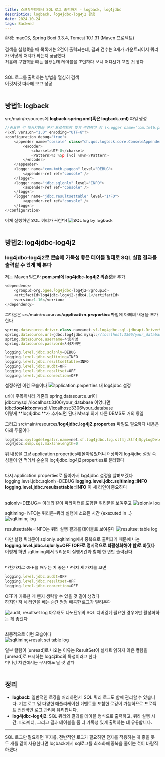 ```yaml
---
title: 스프링부트에서 SQL 로그 출력하기 - logback, log4jdbc
description: logback, log4jdbc-log4j2 활용
date: 2024-10-24
tags: Backend
---
```

환경: macOS, Spring Boot 3.3.4, Tomcat 10.1.31 (Maven 프로젝트)<br/><br/>
검색을 실행했을 때 목록에는 2건이 출력되는데, 결과 건수는 3개가 카운트되어서 쿼리가 어떻게 처리가 되는지 궁금했다<br/>
처음에 구현했을 때는 잘됐는데 테이블을 조인하다 보니 어디선가 꼬인 것 같다<br/><br/>
 
SQL 로그를 출력하는 방법을 열심히 검색<br/>
이것저것 따라해 보고 성공
<br/>
<br/>
## 방법1: logback

src/main/resources에 **logback-spring.xml(혹은 logback.xml)** 파일 생성

```js
//중요한 건 패키지명을 본인 프로젝트에 맞게 변경해야 함 (<logger name="com.tmtb.pageon" 이 부분)
<?xml version="1.0" encoding="UTF-8"?>
<configuration debug="true">
    <appender name="console" class="ch.qos.logback.core.ConsoleAppender">
        <encoder>
            <charset>UTF-8</charset>
            <Pattern>%d %5p [%c] %m%n</Pattern>
        </encoder>
    </appender>
    <logger name="com.tmtb.pageon" level="DEBUG">
        <appender-ref ref="console" />
    </logger>
    <logger name="jdbc.sqlonly" level="INFO">
        <appender-ref ref="console" />
    </logger>
    <logger name="jdbc.resultsettable" level="INFO">
        <appender-ref ref="console" />
    </logger>
</configuration>
```

이제 실행하면 SQL 쿼리가 찍힌다!
<img src="./assets/img_howToLogSql_logback.png" alt="SQL log by logback">
<br/>
<br/>
## 방법2: log4jdbc-log4j2
### log4jdbc-log4j2로 콘솔에 가독성 좋은 테이블 형태로 SQL 실행 결과를 출력할 수 있게 해 본다
 
저는 Maven 빌드라 **pom.xml에 log4jdbc-log4j2 의존성**을 추가

```js
<dependency>
    <groupId>org.bgee.log4jdbc-log4j2</groupId>
    <artifactId>log4jdbc-log4j2-jdbc4.1</artifactId>
    <version>1.16</version>
</dependency>
```

그다음은 src/main/resources/**application.properties** 파일에 아래의 내용을 추가한다

```js
spring.datasource.driver-class-name=net.sf.log4jdbc.sql.jdbcapi.DriverSpy
spring.datasource.url=jdbc:log4jdbc:mysql://localhost:3306/your_database
spring.datasource.username=사용자명
spring.datasource.password=사용자비번

logging.level.jdbc.sqlonly=DEBUG
logging.level.jdbc.sqltiming=INFO
logging.level.jdbc.resultsettable=INFO
logging.level.jdbc.audit=OFF
logging.level.jdbc.resultset=OFF
logging.level.jdbc.connection=OFF
```

설정하면 이런 모습이다
<img src="./assets/img_howToLogSql_props.png" alt="application.properties 내 log4jdbc 설정">

url에 주목하시라
기존의 spring,datasource.url이<br/>
jdbc:mysql://localhost:3306/your_database 이었다면<br/>
jdbc:**log4jdb:c**mysql://localhost:3306/your_database<br/>
이렇게 **log4jdbc:**가 추가되면 된다 Mysql 외에 다른 DBMS도 거의 동일
 
그리고 src/main/resources/**log4jdbc.log4j2.properties** 파일도 필요하다 내용은 아래 두줄이다

```js
log4jdbc.spylogdelegator.name=net.sf.log4jdbc.log.slf4j.Slf4jSpyLogDelegator
log4jdbc.dump.sql.maxlinelength=0
```

위 내용을 그냥 application.properties에 몰아넣었더니 이상하게 log4jdbc 설정 속성들이 안 먹어서 순순히 log4jdbc.log4j2.properties로 분리했다<br/><br/>
 
다시 application.properties로 돌아가서 log4jdbc 설정을 살펴보겠다<br/>
logging.level.jdbc.sqlonly=DEBUG
**logging.level.jdbc.sqltiming=INFO
logging.level.jdbc.resultsettable=INFO**
이 세 라인이 중요하다<br/><br/>

sqlonly=DEBUG는 아래와 같이 파라미터를 포함한 쿼리문을 보여주고
<img src="./assets/img_howToLogSql_sqlonly.png" alt="sqlonly log">

sqltiming=INFO는 쿼리문+쿼리 실행에 소요된 시간 {executed in ..}
<img src="./assets/img_howToLogSql_timing.png" alt="sqltiming log">

resultsettable=INFO는 쿼리 실행 결과를 테이블로 보여준다
<img src="./assets/img_howToLogSql_rstable.png" alt="resultset table log">

 
다만 실행 쿼리문이 sqlonly, sqltiming에서 중복으로 출력되기 때문에 
나는 **logging.level.jdbc.sqlonly=OFF (OFF로 명시적으로 비활성화해야 함)로 바꿨다**<br/>
이렇게 하면 sqltiming에서 쿼리문이 실행시간과 함께 한 번만 출력된다<br/><br/>
 
마찬가지로 OFF를 해두는 게 좋은 나머지 세 가지를 보면
```js
logging.level.jdbc.audit=OFF
logging.level.jdbc.resultset=OFF
logging.level.jdbc.connection=OFF
```
OFF가 가득한 게 왠지 생략할 수 있을 것 같이 생겼다<br/>
하지만 저 세 라인을 빼는 순간 엄청 빼곡한 로그가 밀려온다<br/>

<img src="./assets/img_howToLogSql_logs.png" alt="audit, resultset log">
아무래도 나노단위의 SQL 디버깅이 필요한 경우에만 활성화하는 게 좋겠다<br/><br/>

최종적으로 이런 모습이다<br/>
<img src="./assets/img_howToLogSql_finish.png" alt="sqltiming+result set table log">

일부 컬럼이 [unread]로 나오는 이유는 ResultSet이 실제로 읽히지 않은 컬럼을 [unread]로 표시하는 log4jdbc의 특성이라고 한다<br/>
디버깅 차원에서는 무시해도 될 것 같다<br/><br/>


## 정리
- **logback**: 일반적인 로깅을 처리하면서, SQL 쿼리 로그도 함께 관리할 수 있습니다. 기본 로그 및 다양한 애플리케이션 이벤트를 포함한 로깅이 가능하므로 프로젝트 전반적인 로그 관리에 유리합니다.
- **log4jdbc-log4j2**: SQL 쿼리와 결과를 테이블 형식으로 출력하고, 쿼리 실행 시간, 파라미터, 그리고 결과 테이블을 좀 더 가독성 있게 출력하는 데 유용합니다.
---
SQL 로그만 필요하면 후자를, 전반적인 로그가 필요하면 전자를 적용하는 게 좋을 듯<br/>
두 개를 같이 사용한다면 logback에서 sql로그를 최소화해 중복을 줄이는 것이 바람직하겠다